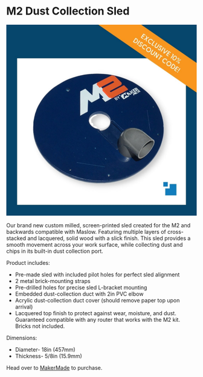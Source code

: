 # M2 Dust Collection Sled

![Z Axis Kit](https://github.com/MaslowCommunityGarden/Z-Axis-Kit/blob/master/mainpicture.jpg)

Our brand new custom milled, screen-printed sled created for the M2 and backwards compatible with Maslow. Featuring multiple layers of cross-stacked and lacquered, solid wood with a slick finish.  This sled provides a smooth movement across your work surface, while collecting dust and chips in its built-in dust collection port.

Product includes:
* Pre-made sled with included pilot holes for perfect sled alignment
* 2 metal brick-mounting straps
* Pre-drilled holes for precise sled L-bracket mounting
* Embedded dust-collection duct with 2in PVC elbow
* Acrylic dust-collection duct cover (should remove paper top upon arrival)
* Lacquered top finish to protect against wear, moisture, and dust. Guaranteed compatible with any router that works with the M2 kit.  Bricks not included.

Dimensions:
* Diameter- 18in (457mm)
* Thickness- 5/8in (15.9mm) 

Head over to [MakerMade](http://www.makermade.com/shop) to purchase.
